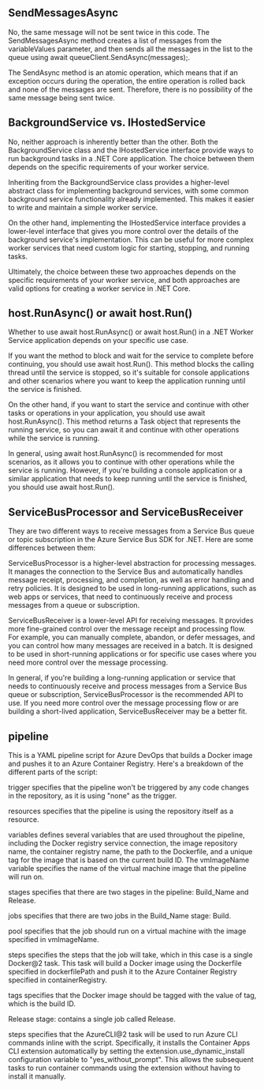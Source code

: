 ## SendMessagesAsync

No, the same message will not be sent twice in this code. The SendMessagesAsync method creates a list of messages from the variableValues parameter, and then sends all the messages in the list to the queue using await queueClient.SendAsync(messages);.

The SendAsync method is an atomic operation, which means that if an exception occurs during the operation, the entire operation is rolled back and none of the messages are sent. Therefore, there is no possibility of the same message being sent twice.

## BackgroundService vs. IHostedService
No, neither approach is inherently better than the other. Both the BackgroundService class and the IHostedService interface provide ways to run background tasks in a .NET Core application. The choice between them depends on the specific requirements of your worker service.

Inheriting from the BackgroundService class provides a higher-level abstract class for implementing background services, with some common background service functionality already implemented. This makes it easier to write and maintain a simple worker service.

On the other hand, implementing the IHostedService interface provides a lower-level interface that gives you more control over the details of the background service's implementation. This can be useful for more complex worker services that need custom logic for starting, stopping, and running tasks.

Ultimately, the choice between these two approaches depends on the specific requirements of your worker service, and both approaches are valid options for creating a worker service in .NET Core.

## host.RunAsync() or await host.Run()
Whether to use await host.RunAsync() or await host.Run() in a .NET Worker Service application depends on your specific use case.

If you want the method to block and wait for the service to complete before continuing, you should use await host.Run(). This method blocks the calling thread until the service is stopped, so it's suitable for console applications and other scenarios where you want to keep the application running until the service is finished.

On the other hand, if you want to start the service and continue with other tasks or operations in your application, you should use await host.RunAsync(). This method returns a Task object that represents the running service, so you can await it and continue with other operations while the service is running.

In general, using await host.RunAsync() is recommended for most scenarios, as it allows you to continue with other operations while the service is running. However, if you're building a console application or a similar application that needs to keep running until the service is finished, you should use await host.Run().

## ServiceBusProcessor and ServiceBusReceiver 
They are two different ways to receive messages from a Service Bus queue or topic subscription in the Azure Service Bus SDK for .NET. Here are some differences between them:

ServiceBusProcessor is a higher-level abstraction for processing messages. It manages the connection to the Service Bus and automatically handles message receipt, processing, and completion, as well as error handling and retry policies. It is designed to be used in long-running applications, such as web apps or services, that need to continuously receive and process messages from a queue or subscription.

ServiceBusReceiver is a lower-level API for receiving messages. It provides more fine-grained control over the message receipt and processing flow. For example, you can manually complete, abandon, or defer messages, and you can control how many messages are received in a batch. It is designed to be used in short-running applications or for specific use cases where you need more control over the message processing.

In general, if you're building a long-running application or service that needs to continuously receive and process messages from a Service Bus queue or subscription, ServiceBusProcessor is the recommended API to use. If you need more control over the message processing flow or are building a short-lived application, ServiceBusReceiver may be a better fit.

## pipeline
This is a YAML pipeline script for Azure DevOps that builds a Docker image and pushes it to an Azure Container Registry. Here's a breakdown of the different parts of the script:

trigger specifies that the pipeline won't be triggered by any code changes in the repository, as it is using "none" as the trigger.

resources specifies that the pipeline is using the repository itself as a resource.

variables defines several variables that are used throughout the pipeline, including the Docker registry service connection, the image repository name, the container registry name, the path to the Dockerfile, and a unique tag for the image that is based on the current build ID. The vmImageName variable specifies the name of the virtual machine image that the pipeline will run on.

stages specifies that there are two stages in the pipeline: Build_Name and Release.

jobs specifies that there are two jobs in the Build_Name stage: Build.

pool specifies that the job should run on a virtual machine with the image specified in vmImageName.

steps specifies the steps that the job will take, which in this case is a single Docker@2 task. This task will build a Docker image using the Dockerfile specified in dockerfilePath and push it to the Azure Container Registry specified in containerRegistry.

tags specifies that the Docker image should be tagged with the value of tag, which is the build ID.

Release stage: contains a single job called Release.

steps specifies that the AzureCLI@2 task will be used to run Azure CLI commands inline with the script. Specifically, it installs the Container Apps CLI extension automatically by setting the extension.use_dynamic_install configuration variable to "yes_without_prompt". This allows the subsequent tasks to run container commands using the extension without having to install it manually.